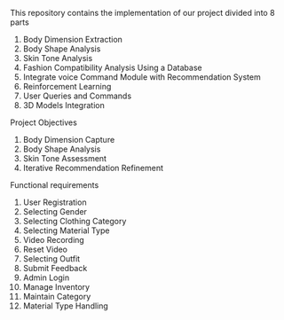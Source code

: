  This repository contains the implementation of our project divided into 8 parts
1. Body Dimension Extraction 
2. Body Shape Analysis 
3. Skin Tone Analysis 
4. Fashion Compatibility Analysis Using a Database
5. Integrate voice Command Module with Recommendation System
6. Reinforcement Learning 
7. User Queries and Commands
8. 3D Models Integration
   
Project Objectives 
1. Body Dimension Capture 
2. Body Shape Analysis 
3. Skin Tone Assessment  
4. Iterative Recommendation Refinement
    
Functional requirements
1.	User Registration
2.	Selecting Gender
3.	Selecting Clothing Category
4.	Selecting Material Type
5.	Video Recording
6.	Reset Video
7.	Selecting Outfit
8.	Submit Feedback
9.	Admin Login
10.	Manage Inventory
11.	Maintain Category
12.	Material Type Handling
